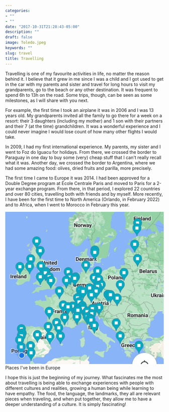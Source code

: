 ```yaml
---
categories:
- ""
- ""
date: "2017-10-31T21:28:43-05:00"
description: ""
draft: false
image: Toledo.jpeg
keywords: ""
slug: travel
title: Travelling
---
```


Travelling is one of my favourite activities in life, no matter the reason behind it. I believe that it grew in me since I was a child and I got used to get in the car with my parents and sister and travel for long hours to visit my grandparents, go to the beach or any other destination. It was frequent to spend 6h to 13h on the road. Some trips, though, can be seen as some milestones, as I will share with you next.

For example, the first time I took an airplane it was in 2006 and I was 13 years old. My grandparents invited all the family to go there for a week on a resort: their 3 daughters (including my mother) and 1 son with their partners and their 7 (at the time) grandchildren. It was a wonderful experience and I could never imagine I would lose count of how many other flights I would take.

In 2009, I had my first international experience. My parents, my sister and I went to Foz do Iguacu for holidays. From there, we crossed the border to Paraguay in one day to buy some (very) cheap stuff that I can't really recall what it was. Another day, we crossed the border to Argentina, where we had some amazing food: olives, dried fruits and parilla, more precisely.

The first time I came to Europe it was 2014. I had been approved for a Double Degree program at École Centrale Paris and moved to Paris for a 2-year exchange program. From there, in that period, I explored 22 countries and over 80 cities, travelling both with friends and by myself. More recently, I have been for the first time to North America (Orlando, in February 2022) and to Africa, when I went to Morocco in February this year.

![Testing](https://github.com/vrfaria/my_website/blob/main/static/img/blogs/maps.jpg?raw=true)
Places I've been in Europe

I hope this is just the beginning of my journey. What fascinates me the most about travelling is being able to exchange experiences with people with different cultures and realities, growing a human being while learning to have empathy. The food, the language, the landmarks, they all are relevant pieces when traveling, and when put together, they allow me to have a deeper understanding of a culture. It is simply fascinating!